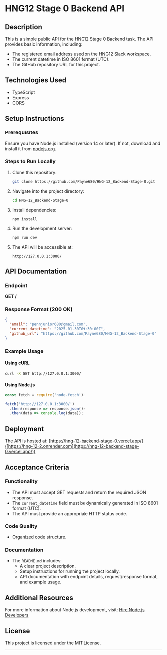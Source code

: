 # HNG12 Stage 0 Backend API

## Description
This is a simple public API for the HNG12 Stage 0 Backend task. The API provides basic information, including:
- The registered email address used on the HNG12 Slack workspace.
- The current datetime in ISO 8601 format (UTC).
- The GitHub repository URL for this project.

## Technologies Used
- TypeScript
- Express
- CORS

## Setup Instructions
### Prerequisites
Ensure you have Node.js installed (version 14 or later). If not, download and install it from [nodejs.org](https://nodejs.org/).

### Steps to Run Locally
1. Clone this repository:
   ```bash
   git clone https://github.com/Payne680/HNG-12_Backend-Stage-0.git
   ```
2. Navigate into the project directory:
   ```bash
   cd HNG-12_Backend-Stage-0
   ```
3. Install dependencies:
   ```bash
   npm install
   ```
4. Run the development server:
   ```bash
   npm run dev
   ```
5. The API will be accessible at:
   ```
   http://127.0.0.1:3000/
   ```

## API Documentation
### Endpoint
**GET /**

### Response Format (200 OK)
```json
{
  "email": "pennjunior680@gmail.com",
  "current_datetime": "2025-01-30T09:30:00Z",
  "github_url": "https://github.com/Payne680/HNG-12_Backend-Stage-0"
}
```

### Example Usage
#### Using cURL
```bash
curl -X GET http://127.0.0.1:3000/
```

#### Using Node.js
```javascript
const fetch = require('node-fetch');

fetch('http://127.0.0.1:3000/')
  .then(response => response.json())
  .then(data => console.log(data));
```

## Deployment
The API is hosted at: [https://hng-12-backend-stage-0.vercel.app/]([https://hng-12-2.onrender.com](https://hng-12-backend-stage-0.vercel.app/))

## Acceptance Criteria
### Functionality
- The API must accept GET requests and return the required JSON response.
- The `current_datetime` field must be dynamically generated in ISO 8601 format (UTC).
- The API must provide an appropriate HTTP status code.

### Code Quality
- Organized code structure.

### Documentation
- The `README.md` includes:
  - A clear project description.
  - Setup instructions for running the project locally.
  - API documentation with endpoint details, request/response format, and example usage.

## Additional Resources
For more information about Node.js development, visit:
[Hire Node.js Developers](https://hng.tech/hire/nodejs-developers)

## License
This project is licensed under the MIT License.

---
